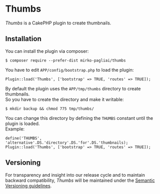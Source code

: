 # Thumbs
*Thumbs* is a CakePHP plugin to create thumbnails.

## Installation
You can install the plugin via composer:

    $ composer require --prefer-dist mirko-pagliai/thumbs
    
You have to edit `APP/config/bootstrap.php` to load the plugin:

    Plugin::load('Thumbs', ['bootstrap' => TRUE, 'routes' => TRUE]);
    
By default the plugin uses the `APP/tmp/thumbs` directory to create 
thumbnails.  
So you have to create the directory and make it writable:

    $ mkdir backup && chmod 775 tmp/thumbs/

You can change this directory by defining the `THUMBS` constant until the 
plugin is loaded.  
Example:

    define('THUMBS', 'alternative'.DS.'directory'.DS.'for'.DS.'thumbnails);
    Plugin::load('Thumbs', ['bootstrap' => TRUE, 'routes' => TRUE]);

## Versioning
For transparency and insight into our release cycle and to maintain backward 
compatibility, *Thumbs* will be maintained under the 
[Semantic Versioning guidelines](http://semver.org).